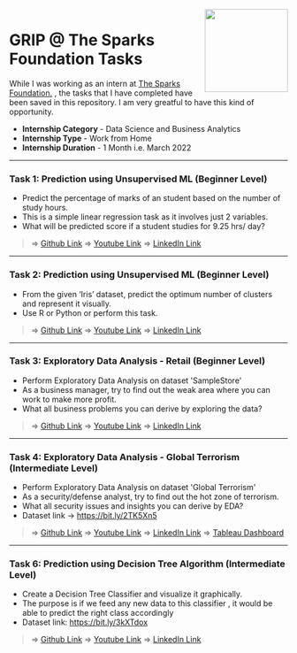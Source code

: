 <img align = right height = 150 width = 150 src = https://www.thesparksfoundationsingapore.org/images/logo_small.png>

#  GRIP @ The Sparks Foundation Tasks
While I was working as an intern at [The Sparks Foundation.](https://www.thesparksfoundationsingapore.org/) , the tasks that I have completed have been saved in this repository. I am very greatful to have this kind of opportunity.

- **Internship Category** - Data Science and Business Analytics
- **Internship Type** - Work from Home
- **Internship Duration** - 1 Month i.e. March 2022
<hr>

### Task 1: Prediction using Unsupervised ML (Beginner Level)
- Predict the percentage of marks of an student based on the number of study hours.
- This is a simple linear regression task as it involves just 2 variables.
- What will be predicted score if a student studies for 9.25 hrs/ day?

> => [Github Link](https://github.com/DivyamSingh18/The-Sparks-Foundation-Tasks/blob/main/Task-1%20Prediction%20Using%20Supervised%20ML.ipynb)
> => [Youtube Link](https://youtu.be/rUSoNV6-A9A ) 
> => [LinkedIn Link](https://www.linkedin.com/posts/divyam-singh-408b221ba_tsf-thesparksfoundation-griptask-activity-6906933436263862272-Cks5?utm_source=linkedin_share&utm_medium=member_desktop_web ) <br>

<hr>

### Task 2: Prediction using Unsupervised ML (Beginner Level)
- From the given ‘Iris’ dataset, predict the optimum number of clusters and represent it visually.
- Use R or Python or perform this task.

> => [Github Link](https://github.com/DivyamSingh18/The-Sparks-Foundation-Tasks/blob/main/Task-2%20Prediction%20using%20Unsupervised%20ML.ipynb)
> => [Youtube Link](https://youtu.be/eSxJcoPd9oA) 
> => [LinkedIn Link](https://www.linkedin.com/posts/divyam-singh-408b221ba_gripmarch22-tsf-thesparksfoundation-activity-6908335501561192448-g84c?utm_source=linkedin_share&utm_medium=member_desktop_web ) <br>

<hr>

### Task 3: Exploratory Data Analysis - Retail (Beginner Level)
- Perform Exploratory Data Analysis on dataset 'SampleStore'
- As a business manager, try to find out the weak area where you can work to make more profit.
- What all business problems you can derive by exploring the data?

> => [Github Link](https://github.com/DivyamSingh18/The-Sparks-Foundation-Tasks/blob/main/Task-3%20Exploratory%20Data%20Analysis%20-%20Retail.ipynb)
> => [Youtube Link](https://youtu.be/49EHjsgTXLU) 
> => [LinkedIn Link](https://www.linkedin.com/posts/divyam-singh-408b221ba_gripmarch22-tsf-thesparksfoundation-activity-6909734278931116032-UgPV?utm_source=linkedin_share&utm_medium=member_desktop_web) <br>

<hr>

### Task 4: Exploratory Data Analysis - Global Terrorism (Intermediate Level)
- Perform Exploratory Data Analysis on dataset 'Global Terrorism'
- As a security/defense analyst, try to find out the hot zone of terrorism.
- What all security issues and insights you can derive by EDA?
- Dataset link -> https://bit.ly/2TK5Xn5

> => [Github Link](https://github.com/DivyamSingh18/The-Sparks-Foundation-Tasks/blob/main/Task-4%20Exploratory%20Data%20Analysis%20-%20Global%20Terrorism.ipynb)
> => [Youtube Link](https://youtu.be/yWTzYftR0cc) 
> => [LinkedIn Link](https://www.linkedin.com/posts/divyam-singh-408b221ba_task4-gripmarch22-gripmarch2022-activity-6909920165086265344-1sY4?utm_source=linkedin_share&utm_medium=member_desktop_web) 
> => [Tableau Dashboard](https://public.tableau.com/shared/QR3CCZQT5?:display_count=n&:origin=viz_share_link)<br>

<hr>

### Task 6: Prediction using Decision Tree Algorithm (Intermediate Level)
- Create a Decision Tree Classifier and visualize it graphically.
- The purpose is if we feed any new data to this classifier , it would be able to predict the right class accordingly
- Dataset link: https://bit.ly/3kXTdox
> => [Github Link](https://github.com/DivyamSingh18/The-Sparks-Foundation-Tasks/blob/main/Task-6%20Prediction%20using%20%20Decision%20Tree%20Algorithm.ipynb)
> => [Youtube Link](https://youtu.be/ZcvXxetIWmY) 
> => [LinkedIn Link](https://www.linkedin.com/posts/divyam-singh-408b221ba_task6-gripmarch22-tsf-activity-6910287320956948480-mRLE?utm_source=linkedin_share&utm_medium=member_desktop_web) 

